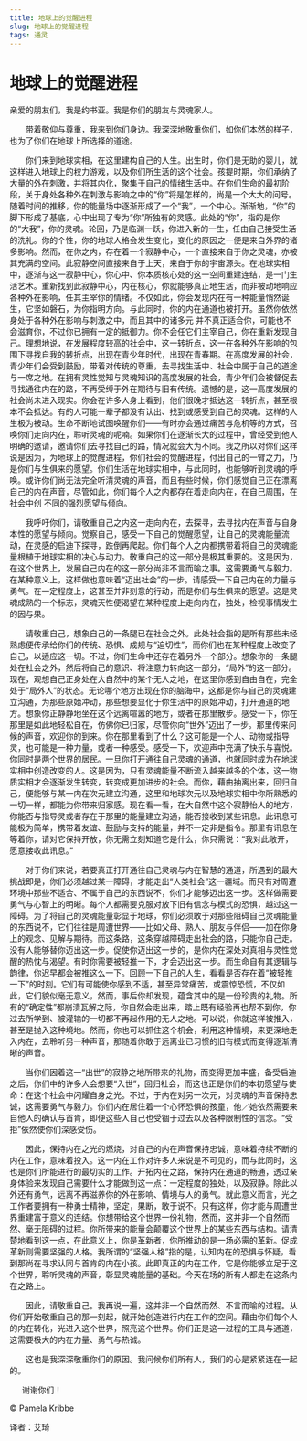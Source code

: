 ```yaml
--- 
title: 地球上的觉醒进程 
slug: 地球上的觉醒进程 
tags: 通灵 
--- 
```

# 地球上的觉醒进程

亲爱的朋友们，我是约书亚。我是你们的朋友与灵魂家人。

　　带着敬仰与尊重，我来到你们身边。我深深地敬重你们，如你们本然的样子，也为了你们在地球上所选择的道途。

　　你们来到地球实相，在这里建构自己的人生。出生时，你们是无助的婴儿，就这样进入地球上的权力游戏，以及你们所生活的这个社会。孩提时期，你们承纳了大量的外在刺激，并将其内化，聚集于自己的情绪生活中。在你们生命的最初阶段，关于身处各种外在刺激与影响之中的“你”将是怎样的，尚是一个大大的问号。随着时间的推移，你的能量场中逐渐形成了一个“我”，一个中心。渐渐地，“你”的脚下形成了基底，心中出现了专为“你”所独有的灵感。此处的“你”，指的是你的“大我”，你的灵魂。轮回，乃是临渊一跃，你进入新的一生，任由自己接受生活的洗礼。你的个性，你的地球人格会发生变化，变化的原因之一便是来自外界的诸多影响。然而，在你之内，存在着一个寂静中心，一个直接来自于你之灵魂，亦被其充满的空间。此寂静空间直接来自于上天，来自于你的宇宙源头。在地球实相中，逐渐与这一寂静中心，你心中、你本质核心处的这一空间重建连结，是一门生活艺术。重新找到此寂静中心，内在核心，你就能够真正地生活，而非被动地响应各种外在影响，任其主宰你的情绪。不仅如此，你会发现内在有一种能量悄然诞生，它坚如磐石，为你指明方向。与此同时，你的内在通道也被打开。虽然你依然身处于各种外在影响与刺激之中，而且其中的诸多元 并不真正适合你，可能也不会滋育你，不过你已拥有一定的抵御力。你不会任它们主宰自己，你在重新发现自己。理想地说，在发展程度较高的社会中，这一转折点，这一在各种外在影响的包围下寻找自我的转折点，出现在青少年时代，出现在青春期。在高度发展的社会，青少年们会受到鼓励，带着对传统的尊重，去寻找生活中、社会中属于自己的道途与一席之地。在拥有灵性觉知与灵魂知识的高度发展的社会，青少年们会被督促去寻找通往内在的路，不再受缚于外在期待与旧有传统。遗憾的是，这一高度发展的社会尚未进入现实。你会在许多人身上看到，他们很晚才抵达这一转折点，甚至根本不会抵达。有的人可能一辈子都没有认出、找到或感受到自己的灵魂。这样的人生极为被动。生命不断地试图唤醒你们——有时亦会通过痛苦与危机等的方式，召唤你们走向内在，聆听灵魂的呢喃。如果你们在逐渐长大的过程中，曾经受到他人明确的邀请，邀请你们去寻找自己的路，情况就会大为不同。我之所以对你们这样说是因为，为地球上的觉醒进程，你们社会的觉醒进程，付出自己的一臂之力，乃是你们与生俱来的愿望。你们生活在地球实相中，与此同时，也能够听到灵魂的呼唤。或许你们尚无法完全听清灵魂的声音，而且有些时候，你们感觉自己正在漂离自己的内在声音，尽管如此，你们每个人之内都存在着走向内在，在自己周围，在社会中创 不同的强烈愿望与倾向。

　　我呼吁你们，请敬重自己之内这一走向内在，去探寻，去寻找内在声音与自身本性的愿望与倾向。觉察自己，感受一下自己的觉醒愿望，让自己的灵魂能量流动，在灵感的启迪下探寻，跌倒再爬起。你们每个人之内都携带着将自己的灵魂能量根植于地球实相的决心与动力。敬重自己的这一部分是极其重要的。这是因为，在这个世界上，发展自己内在的这一部分尚非不言而喻之事。这需要勇气与毅力。在某种意义上，这样做也意味着“迈出社会”的一步。请感受一下自己内在的力量与勇气。在一定程度上，这甚至并非刻意的行动，而是你们与生俱来的愿望。这是灵魂成熟的一个标志，灵魂天性便渴望在某种程度上走向内在，独处，检视事情发生的因与果。

　　请敬重自己，想象自己的一条腿已在社会之外。此处社会指的是所有那些未经熟虑便传承给你们的传统、恐惧、成规与“迫切性”，而你们也在某种程度上改变了自己，以适应这一切。不过，你们生命中还存在着另外一个部分。想象你的一条腿处在社会之外，然后将自己的意识、将注意力转向这一部分，“局外”的这一部分。现在，观想自己正身处在大自然中的某个无人之地，在这里你感到自由自在，完全处于“局外人”的状态。无论哪个地方出现在你的脑海中，这都是你与自己的灵魂建立沟通，为那些原始冲动，那些想要显化于你生活中的原始冲动，打开通道的地方。想象你正静静地坐在这个远离喧嚣的地方，或者在那里散步。感受一下，你在那里是如此地轻松自在，仿佛你已归家，尽管你向“世外”迈出了一步。那里传来问候的声音，欢迎你的到来。你在那里看到了什么？这可能是一个人、动物或指导灵，也可能是一种力量，或者一种感受。感受一下，欢迎声中充满了快乐与喜悦。你同时是两个世界的居民。一旦你打开通往自己灵魂的通道，也就同时成为在地球实相中创造改变的人。这是因为，只有灵魂能量不断流入越来越多的个体，这一物质实相才会逐渐发生转变，转变成更加进步的社会。而你，藉由抽离出来，回归自己，便能够与某一内在次元建立沟通，这里和地球次元以及地球实相中你所熟悉的一切一样，都能为你带来归家感。现在看一看，在大自然中这个寂静怡人的地方，你能否与指导灵或者存在于那里的能量建立沟通，能否接收到某些讯息。此讯息可能极为简单，携带着友谊、鼓励与支持的能量，并不一定非是指令。那里有讯息在等着你，请对它保持开放，你无需立刻知道它是什么，你只需说：“我对此敞开，愿意接收此讯息。”

　　对于你们来说，若要真正打开通往自己灵魂与内在智慧的通道，所遇到的最大挑战即是，你们必须越过某一障碍，才能走出“人类社会”这一疆域。而只有对周遭环境中那些不适合、不属于自己的东西说不，你们才能够迈出这一步。这样做需要勇气与心智上的明晰。每个人都需要克服对放下旧有信念与模式的恐惧，越过这一障碍。为了将自己的灵魂能量彰显于地球，你们必须敢于对那些阻碍自己灵魂能量的东西说不，它们往往是周遭世界——比如父母、熟人、朋友与伴侣——加在你身上的观念、见解与期待。而这条路，这条穿越障碍走出社会的路，只能你自己走。没有人能够替你迈出这一步。促使你迈出这一步的，是你内在深处对真相与灵性觉醒的热忱与渴望。有时你需要被轻推一下，才会迈出这一步。而生命自有其逻辑与韵律，你迟早都会被推这么一下。回顾一下自己的人生，看看是否存在着“被轻推一下”的时刻。它们有可能使你感到不适，甚至异常痛苦，或震惊恐慌，不仅如此，它们貌似毫无意义，然而，事后你却发现，蕴含其中的是一份珍贵的礼物。所有的“确定性”都崩溃瓦解之际，你自然会走出来，踏上既有经验再也帮不到你，你过去所学到、被灌输的一切都不再起作用的无人之地。可以说，你就这样被推入，甚至是抛入这种境地。然而，你也可以抓住这个机会，利用这种情境，来更深地走入内在，去聆听另一种声音，那随着你敢于远离业已习惯的旧有模式而变得逐渐清晰的声音。

　　当你们因着这一“出世”的寂静之地所带来的礼物，而变得更加丰盛，备受启迪之后，你们中的许多人会想要“入世”，回归社会，而这也正是你们的本初愿望与使命：在这个社会中闪耀自身之光。不过，于内在对另一次元，对灵魂的声音保持忠诚，这需要勇气与毅力。你们内在居住着一个心怀恐惧的孩童，他／她依然需要来自他人的确认与首肯，即便这些人自己也受锢于过去以及各种限制性的信念。“受拒”依然使你们深感受伤。

　　因此，保持内在之光的燃烧，对自己的内在声音保持忠诚，意味着持续不断的内在工作，意味着投入。这一内在工作对许多人来说是不可见的，而与此同时，这也是你们所能进行的最切实的工作。开拓内在之路，保持内在通道的畅通，透过亲身体验来发现自己需要什么才能做到这一点：一定程度的独处，以及寂静。除此以外还有勇气，远离不再滋养你的外在影响、情境与人的勇气。就此意义而言，光之工作者要拥有一种勇士精神，坚定，果断，敢于说不。只有这样，你才能与周遭世界重建富于意义的连结。你想带给这个世界一份礼物，然而，这并非一个自然而然、毫无阻碍的过程。你所带来的能量会颠覆这个世界上的某些东西与结构。请清楚地看到这一点，在此意义上，你是革新者，你所推动的是一场必需的革新。促成革新则需要坚强的人格。我所谓的“坚强人格”指的是，认知内在的恐惧与怀疑，看到那尚在寻求认同与首肯的内在小孩。此即真正的内在工作，它是你能够立足于这个世界，聆听灵魂的声音，彰显灵魂能量的基础。今天在场的所有人都走在这条内在之路上。

　　因此，请敬重自己。我再说一遍，这并非一个自然而然、不言而喻的过程。从你们开始敬重自己的那一刻起，就开始创造进行内在工作的空间。藉由你们每个人的内在转化，光进入这个世界，照亮这个世界。你们正是这一过程的工具与通道，这需要极大的内在力量、勇气与热诚。

　　这也是我深深敬重你们的原因。我问候你们所有人，我们的心是紧紧连在一起的。

　  谢谢你们！

© Pamela Kribbe

译者：艾琦